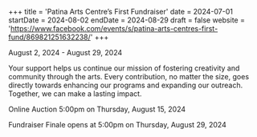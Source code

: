 +++
title = 'Patina Arts Centre’s First Fundraiser'
date = 2024-07-01
startDate = 2024-08-02
endDate = 2024-08-29
draft = false
website = 'https://www.facebook.com/events/s/patina-arts-centres-first-fund/869821251632238/'
+++

August 2, 2024 - August 29, 2024

Your support helps us continue our mission of fostering creativity and community through the arts. Every contribution, no matter the size, goes directly towards enhancing our programs and expanding our outreach. Together, we can make a lasting impact.

Online Auction  5:00pm on Thursday, August 15, 2024

Fundraiser Finale opens at 5:00pm on Thursday, August 29, 2024